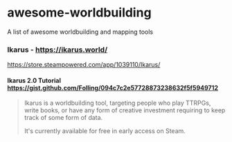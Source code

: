 # awesome-worldbuilding
A list of awesome worldbuilding and mapping tools

### Ikarus - https://ikarus.world/
https://store.steampowered.com/app/1039110/Ikarus/
#### Ikarus 2.0 Tutorial https://gist.github.com/Folling/094c7c2e57728873238632f5f5949712
> Ikarus is a worldbuilding tool, targeting people who play TTRPGs, write books, or have any form of creative investment requiring to keep track of some form of data.
>
> It's currently available for free in early access on Steam.

